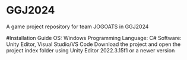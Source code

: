 # GGJ2024
A game project repository for team JOGOATS in GGJ2024

#Installation Guide
OS: Windows
Programming Language: C#
Software: Unity Editor, Visual Studio/VS Code
Download the project and open the project index folder using Unity Editor 2022.3.15f1 or a newer version
